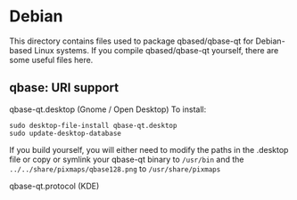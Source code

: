 
Debian
====================
This directory contains files used to package qbased/qbase-qt
for Debian-based Linux systems. If you compile qbased/qbase-qt yourself, there are some useful files here.

## qbase: URI support ##


qbase-qt.desktop  (Gnome / Open Desktop)
To install:

	sudo desktop-file-install qbase-qt.desktop
	sudo update-desktop-database

If you build yourself, you will either need to modify the paths in
the .desktop file or copy or symlink your qbase-qt binary to `/usr/bin`
and the `../../share/pixmaps/qbase128.png` to `/usr/share/pixmaps`

qbase-qt.protocol (KDE)

